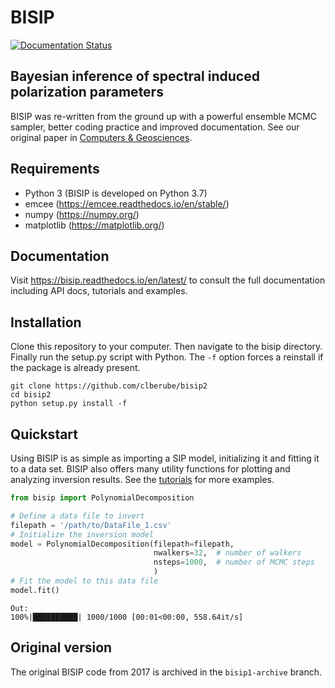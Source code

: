 # BISIP
[![Documentation Status](https://readthedocs.org/projects/bisip/badge/?version=latest)](https://bisip.readthedocs.io/en/latest/?badge=latest)

## Bayesian inference of spectral induced polarization parameters
BISIP was re-written from the ground up with a powerful ensemble MCMC sampler, better coding practice and improved documentation. See our original paper in [Computers & Geosciences](doi.org/10.1016/j.cageo.2017.05.001).

## Requirements
- Python 3 (BISIP is developed on Python 3.7)  
- emcee (https://emcee.readthedocs.io/en/stable/)
- numpy (https://numpy.org/)
- matplotlib (https://matplotlib.org/)

## Documentation
Visit https://bisip.readthedocs.io/en/latest/ to consult the full documentation including API docs, tutorials and examples.

## Installation
Clone this repository to your computer. Then navigate to the bisip directory. Finally run the setup.py script with Python. The `-f` option forces a reinstall if the package is already present.

```
git clone https://github.com/clberube/bisip2
cd bisip2
python setup.py install -f
```

## Quickstart
Using BISIP is as simple as importing a SIP model, initializing it and fitting it to a data set.
BISIP also offers many utility functions for plotting and analyzing inversion results. See the [tutorials](https://bisip.readthedocs.io/en/latest/tutorials/quickstart.html)
for more examples.

```python
from bisip import PolynomialDecomposition

# Define a data file to invert
filepath = '/path/to/DataFile_1.csv'
# Initialize the inversion model
model = PolynomialDecomposition(filepath=filepath,
                                nwalkers=32,  # number of walkers
                                nsteps=1000,  # number of MCMC steps
                                )
# Fit the model to this data file
model.fit()
```
```
Out:
100%|██████████| 1000/1000 [00:01<00:00, 558.64it/s]
```

## Original version
The original BISIP code from 2017 is archived in the `bisip1-archive` branch.
